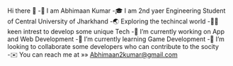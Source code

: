 Hi there 👋
-👤 I am Abhimaan Kumar
-🎓 I am 2nd yaer Engineering Student of Central University of Jharkhand
-🌏 Exploring the techincal world
-🧑‍💻 keen intrest to develop some unique Tech
-🔭 I’m currently working on App and Web Development
-🌱 I’m currently learning Game Development 
-👯 I’m looking to collaborate some developers who can contribute to the socity  
-✉️ You can reach me at »» Abhimaan2kumar@gmail.com

